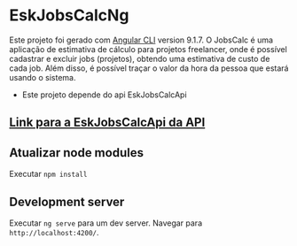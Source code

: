 # EskJobsCalcNg
Este projeto foi gerado com  [Angular CLI](https://github.com/angular/angular-cli) version 9.1.7.
O JobsCalc é uma aplicação de estimativa de cálculo para projetos freelancer, onde é possível cadastrar e excluir jobs (projetos), obtendo uma estimativa de custo de cada job. Além disso, é possível traçar o valor da hora da pessoa que estará usando o sistema.

- Este projeto depende do api EskJobsCalcApi

## [**Link para a EskJobsCalcApi da API**](https://github.com/eskokado/esk-jobs-calc-api)

## Atualizar node modules

Executar `npm install`

## Development server

Executar `ng serve` para um dev server. Navegar para `http://localhost:4200/`.
